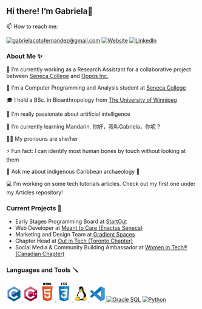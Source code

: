 ## Hi there! I’m Gabriela👋
📫 How to reach me: 

<a href="mailto:gabrielacotofernandez@gmail.com">![gabrielacotofernandez@gmail.com](https://img.shields.io/badge/Gmail-D14836?style=for-the-badge&logo=gmail&logoColor=white)</a> <a href="https://www.gabrielacotofernandez.com">![Website](https://img.shields.io/badge/-WEBSITE-blueviolet?style=for-the-badge)</a> <a href="https://www.linkedin.com/in/gabriela-coto-fernandez/">![LinkedIn](https://img.shields.io/badge/LinkedIn-0077B5?style=for-the-badge&logo=linkedin&logoColor=white)</a>


### About Me ✨
💼 I’m currently working as a Research Assistant for a collaborative project between <a href="https://www.senecacollege.ca/innovation/research.html">Seneca College</a> and <a href="https://getoppos.com/">Oppos Inc.</a>

🎒 I'm a Computer Programming and Analysis student at <a href="https://www.senecacollege.ca/programs/fulltime/CPA.html">Seneca College</a>

🎓 I hold a BSc. in Bioanthropology from <a href="https://www.uwinnipeg.ca/bioanthropology/index.html">The University of Winnipeg</a>

💜 I'm really passionate about artificial intelligence

🌱 I’m currently learning Mandarin. 你好，我叫Gabriela，你呢？

👩🏼 My pronouns are she/her

⚡ Fun fact: I can identify most human bones by touch without looking at them 

💬 Ask me about indigenous Caribbean archaeology 🐚

💻 I'm working on some tech tutorials articles. Check out my first one under my Articles repository!


### Current Projects 🌈
- Early Stages Programming Board at <a href="https://startout.org/">StartOut</a>
- Web Developer at <a href="https://www.meant2care.com/">Meant to Care (Enactus Seneca)</a>
- Marketing and Design Team at <a href="https://gradientspaces.ca/">Gradient Spaces</a>
- Chapter Head at <a href="https://outintech.com/">Out in Tech (Toronto Chapter)</a>
- Social Media & Community Building Ambassador at <a href="https://women-in-tech.org/">Women in Tech® (Canadian Chapter)</a>


### Languages and Tools 🪛
<p align="left"> 
<a href="https://www.w3schools.com/cpp/" target="_blank"> <img src="https://raw.githubusercontent.com/devicons/devicon/1119b9f84c0290e0f0b38982099a2bd027a48bf1/icons/c/c-original.svg" alt="c" width="40" height="40"/> 
<a href="https://www.w3schools.com/cpp/" target="_blank"> <img src="https://raw.githubusercontent.com/devicons/devicon/master/icons/cplusplus/cplusplus-original.svg" alt="cplusplus" width="40" height="40"/></a> 
<a href="https://www.w3schools.com/html/" target="_blank"> <img src="https://raw.githubusercontent.com/devicons/devicon/1119b9f84c0290e0f0b38982099a2bd027a48bf1/icons/html5/html5-original-wordmark.svg" alt="html" width="40" height="50"/> </a> 
<a href="https://www.w3schools.com/css/" target="_blank"> <img src="https://raw.githubusercontent.com/devicons/devicon/master/icons/css3/css3-original-wordmark.svg" alt="css3" width="40" height="50"/> </a>   
<a href="https://www.linux.org/" target="_blank"> <img src="https://raw.githubusercontent.com/devicons/devicon/master/icons/linux/linux-original.svg" alt="linux" width="40" height="40"/> </a> 
<a href="https://code.visualstudio.com/" target="_blank"> <img src="https://raw.githubusercontent.com/devicons/devicon/1119b9f84c0290e0f0b38982099a2bd027a48bf1/icons/vscode/vscode-original.svg" alt="vs" width="40" height="40"/> </a>
<a href="https://www.oracle.com/ca-en/database/technologies/appdev/sql.html" target="_blank"><img src="https://upload.wikimedia.org/wikipedia/commons/5/50/Oracle_logo.svg" alt="Oracle SQL" width="60" height ="40"/></a>
<a href="https://www.python.org/" target="_blank"><img src="https://www.python.org/static/community_logos/python-logo-inkscape.svg" alt="Python" width="120" height ="40"/></a> </p>
